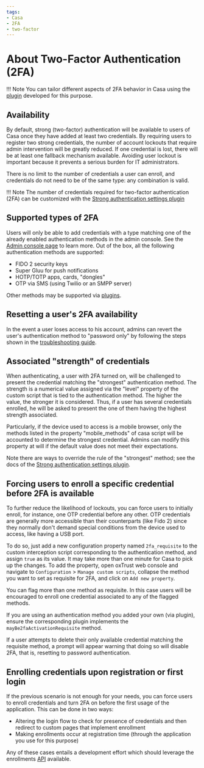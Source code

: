 ```yaml
---
tags:
- Casa
- 2FA
- two-factor
---
```


# About Two-Factor Authentication (2FA)

!!! Note
    You can tailor different aspects of 2FA behavior in Casa using the [plugin](../plugins/2fa-settings.md) developed for this purpose.

## Availability

By default, strong (two-factor) authentication will be available to users of Casa once they have added at least two credentials. By requiring users to register two strong credentials, the number of account lockouts that require admin intervention will be greatly reduced. If one credential is lost, there will be at least one fallback mechanism available. Avoiding user lockout is important because it prevents a serious burden for IT administrators.

There is no limit to the number of credentials a user can enroll, and credentials do not need to be of the same type: any combination is valid. 

!!! Note
    The number of credentials required for two-factor authentication (2FA) can be customized with the [Strong authentication settings plugin](../plugins/2fa-settings.md)

## Supported types of 2FA

Users will only be able to add credentials with a type matching one of the already enabled authentication methods in the admin console. See the [Admin console page](./admin-console.md#enabled-methods) to learn more. Out of the box, all the following authentication methods are supported:

- FIDO 2 security keys
- Super Gluu for push notifications 
- HOTP/TOTP apps, cards, "dongles"
- OTP via SMS (using Twilio or an SMPP server)

Other methods may be supported via [plugins](../index.md#existing-plugins).

## Resetting a user's 2FA availability

In the event a user loses access to his account, admins can revert the user's authentication method to "password only" by following the steps shown in the [troubleshooting guide](./faq.md).

## Associated "strength" of credentials

When authenticating, a user with 2FA turned on, will be challenged to present the credential matching the "strongest" authentication method. The strength is a numerical value assigned via the "level" property of the custom script that is tied to the authentication method. The higher the value, the stronger it is considered. Thus, if a user has several credentials enrolled, he will be asked to present the one of them having the highest strength associated. 

Particularly, if the device used to access is a mobile browser, only the methods listed in the property "mobile_methods" of casa script will be accounted to determine the strongest credential. Admins can modify this property at will if the default value does not meet their expectations.

Note there are ways to override the rule of the "strongest" method; see the docs of the [Strong authentication settings plugin](../plugins/2fa-settings.md).

## Forcing users to enroll a specific credential before 2FA is available

To further reduce the likelihood of lockouts, you can force users to initially enroll, for instance, one OTP credential before any other. OTP credentials are generally more accessible than their counterparts (like Fido 2) since they normally don't demand special conditions from the device used to access, like having a USB port.

To do so, just add a new configuration property named `2fa_requisite` to the custom interception script corresponding to the authentication method, and assign `true` as its value. It may take more than one minute for Casa to pick up the changes. To add the property, open oxTrust web console and navigate to `Configuration` > `Manage custom scripts`, collapse the method you want to set as requisite for 2FA, and click on `Add new property`.

You can flag more than one method as requisite. In this case users will be encouraged to enroll one credential associated to any of the flagged methods.

If you are using an authentication method you added your own (via plugin), ensure the corresponding plugin implements the `mayBe2faActivationRequisite` method.

If a user attempts to delete their only available credential matching the requisite method, a prompt will appear warning that doing so will disable 2FA, that is, resetting to password authentication.

## Enrolling credentials upon registration or first login

If the previous scenario is not enough for your needs, you can force users to enroll credentials and turn 2FA on before the first usage of the application. This can be done in two ways:

- Altering the login flow to check for presence of credentials and then redirect to custom pages that implement enrollment
- Making enrollments occur at registration time (through the application you use for this purpose)

Any of these cases entails a development effort which should leverage the enrollments [API](../developer/index.md#apis-for-credential-enrollment) available.
